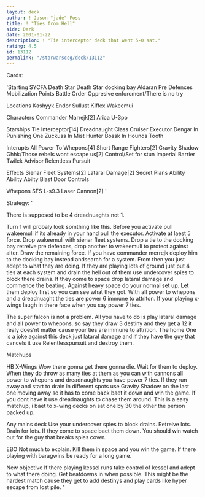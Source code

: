 ```yaml
---
layout: deck
author: ! Jason "jade" Foss
title: ! "Ties from Hell"
side: Dark
date: 2001-01-22
description: ! "Tie interceptor deck that went 5-0 sat."
rating: 4.5
id: 13112
permalink: "/starwarsccg/deck/13112"
---
```

Cards: 

'Starting
SYCFA
Death Star
Death Star docking bay
Aldaran
Pre Defences
Mobilization Points
Battle Order
Oppresive enforcment/There is no try

Locations
Kashyyk
Endor
Sullust
Kiffex
Wakeemui

Characters
Commander Marrejk[2]
Arica
U-3po

Starships
Tie Interceptor[14]
Dreadnaught Class Cruiser
Executor
Dengar In Punishing One
Zuckuss In Mist Hunter
Bossk In Hounds Tooth

Interupts
All Power To Whepons[4]
Short Range Fighters[2]
Gravity Shadow
Ghhk/Those rebels wont escape us[2]
Control/Set for stun
Imperial Barrier
Twilek Advisor
Relentless Pursuit

Effects
Sienar Fleet Systems[2]
Lataral Damage[2]
Secret Plans
Ability Ability Abilty
Blast Door Controls

Whepons
SFS L-s9.3 Laser Cannon[2]
'

Strategy: '

There is supposed to be 4 dreadnuaghts not 1.

Turn 1 will probaly look somthing like this. Before you activate pull wakeemuli if its already in your hand pull the executor. Activate at laest 5 force. Drop wakeemuli with sienar fleet systems. Drop a tie to the docking bay retreive pre defences, drop another to wakeemuli to protect against alter. Draw the remaining force. If you have commander merrejk deploy him to the docking bay instead andsearch for a system. From then you just adept to what they are doing. If they are playing lots of ground just put 4 ties at each system and drain the hell out of them use undercover spies to block there drains. If they come to space drop lataral damage and commence the beating. Against heavy space do your normal set up. Let them deploy first so you can see what they got. With all power to whepons and a dreadnuaght the ties are power 6 immune to attriton. If your playing x-wings laugh in there face when you say power 7 ties.

The super falcon is not a problem. All you have to do is play lataral damage and all power to whepons. so say they draw 3 destiny and they get a 12 it realy does’nt matter cause your ties are immune to attrition. The home One is a joke against this deck just lataral damage and if they have the guy that cancels it use Relentlesspursuit
and destroy them.


Matchups

HB X-Wings
Wow there gonna get there gonna die. Wait for them to deploy. When they do throw as many ties at them as you can with cannons all power to whepons and dreadnaughts you have power 7 ties. If they run away and start to drain in different spots use Gravity Shadow on the last one moving away so it has to come back baet it down and win the game. If you dont have it use dreadnaughts to chase them around. This is a easy matchup, i baet to x-wing decks on sat one by 30 the other the person packed up.

Any mains deck
Use your undercover spies to block drains. Retreive lots. Drain for lots. If they come to space baet them down. You should win watch out for the guy that breaks spies cover.

EBO
Not much to explain. Kill them in space and you win the game. If there playing with baragwins be ready for a long game.

New objective
If there playing kessel runs take control of kessel and adept to what there doing. Get beatdowns in when possible. This might be the hardest match cause they get to add destinys and play  cards like hyper escape from lost pile.  '
